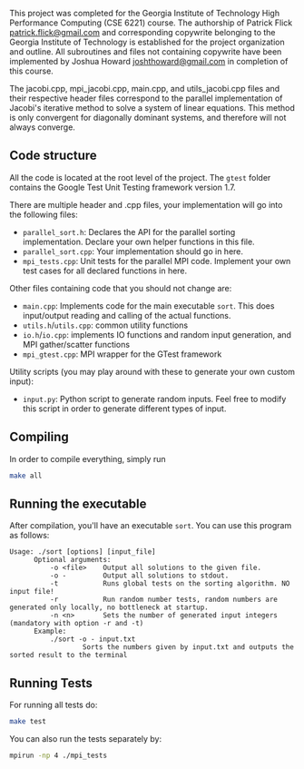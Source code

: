 This project was completed for the Georgia Institute of Technology High Performance Computing (CSE 6221) course. The authorship of Patrick Flick patrick.flick@gmail.com and corresponding copywrite belonging to the Georgia Institute of Technology is established for the project organization and outline. All subroutines and files not containing copywrite have been implemented by Joshua Howard joshthoward@gmail.com in completion of this course.

The jacobi.cpp, mpi_jacobi.cpp, main.cpp, and utils_jacobi.cpp files and their respective header files correspond to the parallel implementation of Jacobi's iterative method to solve a system of linear equations. This method is only convergent for diagonally dominant systems, and therefore will not always converge.


## Code structure

All the code is located at the root level of the project.
The `gtest` folder contains the Google Test Unit Testing framework version 1.7.

There are multiple header and .cpp files, your implementation will go
into the following files:

- `parallel_sort.h`: Declares the API for the parallel sorting implementation.
  Declare your own helper functions in this file.
- `parallel_sort.cpp`: Your implementation should go in here.
- `mpi_tests.cpp`: Unit tests for the parallel MPI code. Implement your own
  test cases for all declared functions in here.


Other files containing code that you should not change are:

- `main.cpp`: Implements code for the main executable `sort`. This does
  input/output reading and calling of the actual functions.
- `utils.h`/`utils.cpp`: common utility functions
- `io.h`/`io.cpp`: implements IO functions and random input generation, and MPI
  gather/scatter functions
- `mpi_gtest.cpp`: MPI wrapper for the GTest framework


Utility scripts (you may play around with these to generate your own custom
input):

- `input.py`: Python script to generate random inputs. Feel free to modify this
  script in order to generate different types of input.

## Compiling

In order to compile everything, simply run
```sh
make all
```

## Running the executable

After compilation, you'll have an executable `sort`. You can use this program as
follows:

```
Usage: ./sort [options] [input_file]
      Optional arguments:
          -o <file>    Output all solutions to the given file.
          -o -         Output all solutions to stdout.
          -t           Runs global tests on the sorting algorithm. NO input file!
          -r           Run random number tests, random numbers are generated only locally, no bottleneck at startup.
          -n <n>       Sets the number of generated input integers (mandatory with option -r and -t)
      Example:
          ./sort -o - input.txt
                  Sorts the numbers given by input.txt and outputs the sorted result to the terminal
```

## Running Tests

For running all tests do:
```sh
make test
```

You can also run the tests separately by:
```sh
mpirun -np 4 ./mpi_tests
```
